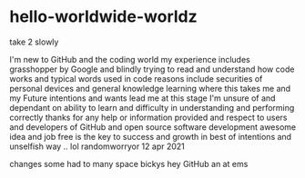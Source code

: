 # hello-worldwide-worldz
take 2 slowly 

I'm new to GitHub and the coding world my experience includes grasshopper by Google and blindly trying to read and understand how code works and typical words used in code reasons include securities of personal devices 
and general knowledge learning where this takes me and my 
Future intentions and wants lead me at this stage 
I'm unsure of and dependant on ability to learn and difficulty
in understanding and performing correctly thanks for any help
or information provided and respect to users and developers
of GitHub and open source software development awesome 
idea and job free is the key to success and growth 
in best of intentions and unselfish way .. lol randomworryor 12 apr 2021 

changes
some had to many space bickys hey GitHub an at ems
